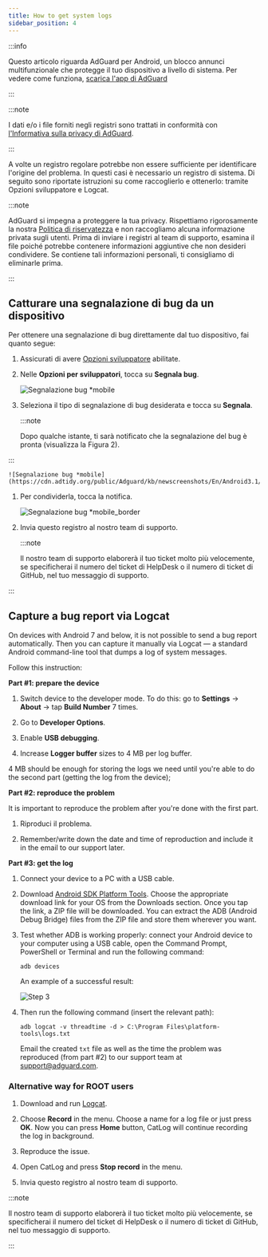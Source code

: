 ```yaml
---
title: How to get system logs
sidebar_position: 4
---
```


:::info

Questo articolo riguarda AdGuard per Android, un blocco annunci multifunzionale che protegge il tuo dispositivo a livello di sistema. Per vedere come funziona, [scarica l'app di AdGuard](https://agrd.io/download-kb-adblock)

:::

:::note

I dati e/o i file forniti negli registri sono trattati in conformità con [l'Informativa sulla privacy di AdGuard](https://adguard.com/en/privacy.html).

:::

A volte un registro regolare potrebbe non essere sufficiente per identificare l'origine del problema. In questi casi è necessario un registro di sistema. Di seguito sono riportate istruzioni su come raccoglierlo e ottenerlo: tramite Opzioni sviluppatore e Logcat.

:::note

AdGuard si impegna a proteggere la tua privacy. Rispettiamo rigorosamente la nostra [Politica di riservatezza](https://adguard.com/privacy/android.html) e non raccogliamo alcuna informazione privata sugli utenti. Prima di inviare i registri al team di supporto, esamina il file poiché potrebbe contenere informazioni aggiuntive che non desideri condividere. Se contiene tali informazioni personali, ti consigliamo di eliminarle prima.

:::

## Catturare una segnalazione di bug da un dispositivo

Per ottenere una segnalazione di bug direttamente dal tuo dispositivo, fai quanto segue:

1. Assicurati di avere [Opzioni sviluppatore](https://developer.android.com/studio/run/device.html#developer-device-options) abilitate.

1. Nelle **Opzioni per sviluppatori**, tocca su **Segnala bug**.

    ![Segnalazione bug *mobile](https://cdn.adtidy.org/public/Adguard/kb/newscreenshots/En/Android3.1/bugreporten.png)

1. Seleziona il tipo di segnalazione di bug desiderata e tocca su **Segnala**.

    :::note

    Dopo qualche istante, ti sarà notificato che la segnalazione del bug è pronta (visualizza la Figura 2).


:::

    ![Segnalazione bug *mobile](https://cdn.adtidy.org/public/Adguard/kb/newscreenshots/En/Android3.1/bugreporteen.png)

1. Per condividerla, tocca la notifica.

    ![Segnalazione bug *mobile_border](https://cdn.adtidy.org/public/Adguard/kb/newscreenshots/En/Android3.1/bugreport3en.png)

1. Invia questo registro al nostro team di supporto.

    :::note

    Il nostro team di supporto elaborerà il tuo ticket molto più velocemente, se specificherai il numero del ticket di HelpDesk o il numero di ticket di GitHub, nel tuo messaggio di supporto.


:::

## Capture a bug report via Logcat

On devices with Android 7 and below, it is not possible to send a bug report automatically. Then you can capture it manually via Logcat — a standard Android command-line tool that dumps a log of system messages.

Follow this instruction:

**Part #1: prepare the device**

1. Switch device to the developer mode. To do this: go to **Settings** → **About** → tap **Build Number** 7 times.

1. Go to **Developer Options**.

1. Enable **USB debugging**.

1. Increase **Logger buffer** sizes to 4 MB per log buffer.

4 MB should be enough for storing the logs we need until you're able to do the second part (getting the log from the device);

**Part #2: reproduce the problem**

It is important to reproduce the problem after you're done with the first part.

1. Riproduci il problema.

1. Remember/write down the date and time of reproduction and include it in the email to our support later.

**Part #3: get the log**

1. Connect your device to a PC with a USB cable.

1. Download [Android SDK Platform Tools](https://developer.android.com/studio/releases/platform-tools#downloads). Choose the appropriate download link for your OS from the Downloads section. Once you tap the link, a ZIP file will be downloaded. You can extract the ADB (Android Debug Bridge) files from the ZIP file and store them wherever you want.

1. Test whether ADB is working properly: connect your Android device to your computer using a USB cable, open the Command Prompt, PowerShell or Terminal and run the following command:

    `adb devices`

    An example of a successful result:

    ![Step 3](https://cdn.adtidy.org/content/kb/ad_blocker/android/logcat/logcat_step-3.png)

1. Then run the following command (insert the relevant path):

    `adb logcat -v threadtime -d > C:\Program Files\platform-tools\logs.txt`

    Email the created `txt` file as well as the time the problem was reproduced (from part #2) to our support team at support@adguard.com.

### Alternative way for ROOT users

1. Download and run [Logcat](https://play.google.com/store/apps/details?id=com.pluscubed.matlog).

1. Choose **Record** in the menu. Choose a name for a log file or just press **OK**. Now you can press **Home** button, CatLog will continue recording the log in background.

1. Reproduce the issue.

1. Open CatLog and press **Stop record** in the menu.

1. Invia questo registro al nostro team di supporto.

:::note

Il nostro team di supporto elaborerà il tuo ticket molto più velocemente, se specificherai il numero del ticket di HelpDesk o il numero di ticket di GitHub, nel tuo messaggio di supporto.

:::
